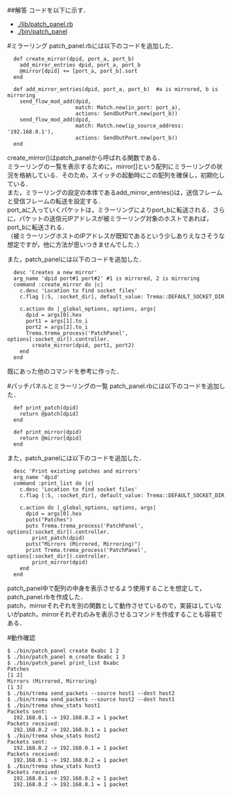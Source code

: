 ##解答
コードを以下に示す．  
* [./lib/patch_panel.rb](https://github.com/handai-trema/patch-panel-Shu-NISHIKORI/blob/develop/reports/20161019/patch_panel.rb)  
* [./bin/patch_panel](https://github.com/handai-trema/patch-panel-Shu-NISHIKORI/blob/develop/reports/20161019/patch_panel)  

#ミラーリング
patch_panel.rbには以下のコードを追加した．  
```
  def create_mirror(dpid, port_a, port_b)  
    add_mirror_entries dpid, port_a, port_b  
    @mirror[dpid] += [port_a, port_b].sort  
  end
``` 
```
  def add_mirror_entries(dpid, port_a, port_b)	#a is mirrored, b is mirroring
    send_flow_mod_add(dpid,
                      match: Match.new(in_port: port_a),
                      actions: SendOutPort.new(port_b))
    send_flow_mod_add(dpid,
                      match: Match.new(ip_source_address: '192.168.0.1'),
                      actions: SendOutPort.new(port_b))
  end
```
create_mirror()はpatch_panelから呼ばれる関数である．  
ミラーリングの一覧を表示するために，mirror[]という配列にミラーリングの状況を格納している．そのため，スイッチの起動時にこの配列を確保し，初期化している．  
また，ミラーリングの設定の本体であるadd_mirror_entries()は，送信フレームと受信フレームの転送を設定する．  
port_aに入っていくパケットは，ミラーリングによりport_bに転送される．さらに，パケットの送信元IPアドレスが被ミラーリング対象のホストであれば，port_bに転送される．  
（被ミラーリングホストのIPアドレスが既知であるという少しありえなさそうな想定ですが，他に方法が思いつきませんでした．）  

また，patch_panelには以下のコードを追加した．  
```
  desc 'Creates a new mirror'
  arg_name 'dpid port#1 port#2'	#1 is mirrored, 2 is mirroring
  command :create_mirror do |c|
    c.desc 'Location to find socket files'
    c.flag [:S, :socket_dir], default_value: Trema::DEFAULT_SOCKET_DIR

    c.action do |_global_options, options, args|
      dpid = args[0].hex
      port1 = args[1].to_i
      port2 = args[2].to_i
      Trema.trema_process('PatchPanel', options[:socket_dir]).controller.
        create_mirror(dpid, port1, port2)
    end
  end
```
既にあった他のコマンドを参考に作った．

#パッチパネルとミラーリングの一覧
patch_panel.rbには以下のコードを追加した．  
```
  def print_patch(dpid)
    return @patch[dpid]
  end

  def print_mirror(dpid)
    return @mirror[dpid]
  end
```
また，patch_panelには以下のコードを追加した．  
```
  desc 'Print existing patches and mirrors'
  arg_name 'dpid'
  command :print_list do |c|
    c.desc 'Location to find socket files'
    c.flag [:S, :socket_dir], default_value: Trema::DEFAULT_SOCKET_DIR

    c.action do |_global_options, options, args|
      dpid = args[0].hex
      puts("Patches")
      puts Trema.trema_process('PatchPanel', options[:socket_dir]).controller.
        print_patch(dpid)
      puts("Mirrors (Mirrored, Mirroring)")
      print Trema.trema_process('PatchPanel', options[:socket_dir]).controller.
        print_mirror(dpid)
    end
  end
```
patch_panel中で配列の中身を表示させるよう使用することを想定して，patch_panel.rbを作成した．  
patch，mirrorそれぞれを別の関数として動作させているので，実装はしていないがpatch，mirrorそれぞれのみを表示させるコマンドを作成することも容易である．  

#動作確認
```
$ ./bin/patch_panel create 0xabc 1 2
$ ./bin/patch_panel m_create 0xabc 1 3
$ ./bin/patch_panel print_list 0xabc
Patches
[1 2]
Mirrors (Mirrored, Mirroring)
[1 3]
$ ./bin/trema send_packets --source host1 --dest host2
$ ./bin/trema send_packets --source host2 --dest host1
$ ./bin/trema show_stats host1
Packets sent:
  192.168.0.1 -> 192.168.0.2 = 1 packet
Packets received:
  192.168.0.2 -> 192.168.0.1 = 1 packet
$ ./bin/trema show_stats host2
Packets sent:
  192.168.0.2 -> 192.168.0.1 = 1 packet
Packets received:
  192.168.0.1 -> 192.168.0.2 = 1 packet
$ ./bin/trema show_stats host3
Packets received:
  192.168.0.1 -> 192.168.0.2 = 1 packet
  192.168.0.2 -> 192.168.0.1 = 1 packet
```


